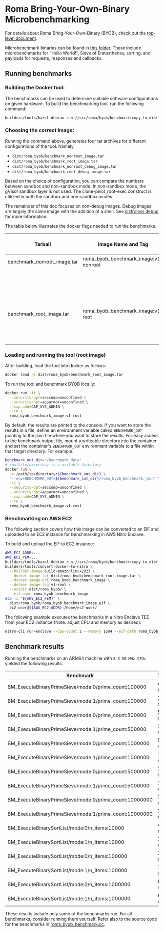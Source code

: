 # Roma Bring-Your-Own-Binary Microbenchmarking

For details about Roma Bring-Your-Own-Binary (BYOB), check out the
[top-level document](/docs/roma/byob/sdk/docs/Guide%20to%20the%20SDK.md).

Microbenchmark binaries can be found in [this folder](/src/roma/byob/udf/). These include
microbenchmarks for "Hello World!", Sieve of Eratosthenes, sorting, and payloads for requests,
responses and callbacks.

## Running benchmarks

### Building the Docker tool:

The benchmarks can be used to determine suitable software configurations on given hardware. To build
the benchmarking tool, run the following command:

```sh
builders/tools/bazel-debian run //src/roma/byob/benchmark:copy_to_dist
```

### Choosing the correct image:

Running the command above, generates four tar archives for different configurations of the tool.
Namely,

-   `dist/roma_byob/benchmark_nonroot_image.tar`
-   `dist/roma_byob/benchmark_root_image.tar`
-   `dist/roma_byob/benchmark_nonroot_debug_image.tar`
-   `dist/roma_byob/benchmark_root_debug_image.tar`

Based on the choice of configuration, you can compare the numbers between sandbox and non-sandbox
mode. In non-sandbox mode, the gVisor sandbox layer is not used. The clone-pivot_root-exec construct
is utilized in both the sandbox and non-sandbox modes.

The remainder of this doc focuses on non-debug images. Debug images are largely the same image with
the addition of a shell. See
[distroless debug](https://github.com/GoogleContainerTools/distroless?tab=readme-ov-file#debug-images)
for more information.

The table below illustrates the docker flags needed to run the benchmarks.

<!-- prettier-ignore-start -->
<!-- markdownlint-disable line-length -->
| Tarball                     | Image Name and Tag                   | Supports non-Sandbox | `docker run` flags                                                     |
| --------------------------- | ------------------------------------ | -------------------- | ---------------------------------------------------------------------- |
| benchmark_nonroot_image.tar | roma_byob_benchmark_image:v1-nonroot | No                   | `--security-opt=seccomp=unconfined`                                    |
|                             |                                      |                      | `--security-opt=apparmor=unconfined`                                   |
|                             |                                      |                      | (optional)`--cap-add=CAP_SYS_ADMIN` only required for non-sandbox mode |
| benchmark_root_image.tar    | roma_byob_benchmark_image:v1-root    | Yes                  | Generally                                                              |
|                             |                                      |                      | `--security-opt=seccomp=unconfined`                                    |
|                             |                                      |                      | `--security-opt=apparmor=unconfined`                                   |
<!-- markdownlint-enable line-length -->
<!-- prettier-ignore-end -->

### Loading and running the tool (root image)

After building, load the tool into docker as follows:

```sh
docker load -i dist/roma_byob/benchmark_root_image.tar
```

To run the tool and benchmark BYOB locally:

```sh
docker run -it \
  --security-opt=seccomp=unconfined \
  --security-opt=apparmor=unconfined \
  --cap-add=CAP_SYS_ADMIN \
  --rm \
  roma_byob_benchmark_image:v1-root
```

By default, the results are printed to the console. If you want to store the results in a file,
define an environment variable called `BENCHMARK_OUT` pointing to the json file where you want to
store the results. For easy access to the benchmark output file, mount a writeable directory into
the container and set the container's `BENCHMARK_OUT` environment variable to a file within that
target directory. For example:

```sh
benchmark_out_dir="/benchmark_data"
# /path/to/directory is a writable directory
docker run \
  -v /path/to/directory:${benchmark_out_dir} \
  "--env=BENCHMARK_OUT=${benchmark_out_dir}/roma_byob_benchmark.json" \
  -it \
  --security-opt=seccomp=unconfined \
  --security-opt=apparmor=unconfined \
  --cap-add=CAP_SYS_ADMIN \
  --rm \
  roma_byob_benchmark_image:v1-root
```

### Benchmarking on AWS EC2

The following section covers how this image can be converted to an EIF and uploaded to an EC2
instance for benchmarking in AWS Nitro Enclave.

To build and upload the EIF to EC2 instance:

```sh
AWS_EC2_ADDR=...
AWS_EC2_PEM=...
builders/tools/bazel-debian run //src/roma/byob/benchmark:copy_to_dist
builders/tools/convert-docker-to-nitro \
  --builder-image build-amazonlinux2023 \
  --docker-image-tar dist/roma_byob/benchmark_root_image.tar \
  --docker-image-uri roma_byob_benchmark_image \
  --docker-image-tag v1-root \
  --outdir dist/roma_byob/ \
  --eif-name roma_byob_benchmark_image
scp -i "${AWS_EC2_PEM}" \
  dist/roma_byob/roma_byob_benchmark_image.eif \
  ec2-user@${AWS_EC2_ADDR}:/home/ec2-user/
```

The following example executes the benchmarks in a Nitro Enclave TEE from your EC2 instance (Note:
adjust CPU and memory as desired):

```sh
nitro-cli run-enclave --cpu-count 2 --memory 1684 --eif-path roma_byob_benchmark_image.eif --enclave-cid 10 --attach-console
```

## Benchmark results

Running the benchmarks on an ARM64 machine with `8 X 50 MHz CPUs` yielded the following results:

| Benchmark                                              | Time    | CPU      | Iterations | Details          |
| ------------------------------------------------------ | ------- | -------- | ---------- | ---------------- |
| BM_ExecuteBinaryPrimeSieve/mode:0/prime_count:100000   | 4.37 ms | 0.067 ms | 1000       | mode:Sandbox     |
| BM_ExecuteBinaryPrimeSieve/mode:1/prime_count:100000   | 15.7 ms | 0.071 ms | 1000       | mode:Non-Sandbox |
| BM_ExecuteBinaryPrimeSieve/mode:0/prime_count:500000   | 5.20 ms | 0.071 ms | 1000       | mode:Sandbox     |
| BM_ExecuteBinaryPrimeSieve/mode:1/prime_count:500000   | 15.6 ms | 0.078 ms | 1000       | mode:Non-Sandbox |
| BM_ExecuteBinaryPrimeSieve/mode:0/prime_count:1000000  | 5.69 ms | 0.071 ms | 1000       | mode:Sandbox     |
| BM_ExecuteBinaryPrimeSieve/mode:1/prime_count:1000000  | 15.7 ms | 0.084 ms | 1000       | mode:Non-Sandbox |
| BM_ExecuteBinaryPrimeSieve/mode:0/prime_count:5000000  | 18.3 ms | 0.085 ms | 1000       | mode:Sandbox     |
| BM_ExecuteBinaryPrimeSieve/mode:1/prime_count:5000000  | 17.7 ms | 0.073 ms | 1000       | mode:Non-Sandbox |
| BM_ExecuteBinaryPrimeSieve/mode:0/prime_count:10000000 | 37.4 ms | 0.094 ms | 100        | mode:Sandbox     |
| BM_ExecuteBinaryPrimeSieve/mode:1/prime_count:10000000 | 36.7 ms | 0.091 ms | 100        | mode:Non-Sandbox |
| BM_ExecuteBinarySortList/mode:0/n_items:10000          | 4.60 ms | 0.065 ms | 1000       | mode:Sandbox     |
| BM_ExecuteBinarySortList/mode:1/n_items:10000          | 15.6 ms | 0.072 ms | 1000       | mode:Non-Sandbox |
| BM_ExecuteBinarySortList/mode:0/n_items:100000         | 7.05 ms | 0.071 ms | 1000       | mode:Sandbox     |
| BM_ExecuteBinarySortList/mode:1/n_items:100000         | 15.7 ms | 0.073 ms | 1000       | mode:Non-Sandbox |
| BM_ExecuteBinarySortList/mode:0/n_items:1000000        | 64.6 ms | 0.094 ms | 100        | mode:Sandbox     |
| BM_ExecuteBinarySortList/mode:1/n_items:1000000        | 64.9 ms | 0.096 ms | 100        | mode:Non-Sandbox |

These results include only some of the benchmarks run. For all benchmarks, consider running them
yourself. Refer also to the source code for the benchmarks in
[roma_byob_benchmark.cc](/src/roma/byob/benchmark/roma_byob_benchmark.cc).
